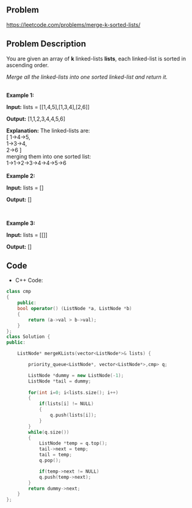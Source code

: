 ## Problem

https://leetcode.com/problems/merge-k-sorted-lists/

## Problem Description

You are given an array of **k** linked-lists **lists**, each linked-list is sorted in ascending order.

<i>Merge all the linked-lists into one sorted linked-list and return it.</i>
<br> <br>

**Example 1:**

**Input:** lists = [[1,4,5],[1,3,4],[2,6]]  

**Output:** [1,1,2,3,4,4,5,6]  

**Explanation:** The linked-lists are: <br>
[
  1->4->5,<br>
  1->3->4,<br>
  2->6
]<br>
merging them into one sorted list:<br>
1->1->2->3->4->4->5->6
<br>
<br>
**Example 2:**

**Input:** lists = []  

**Output:** []  

<br>

**Example 3:**

**Input:** lists = [[]]  

**Output:** []


## Code

- C++ Code:

```cpp
class cmp
{
    public:
    bool operator() (ListNode *a, ListNode *b)
    {
        return (a->val > b->val);
    }
};
class Solution {
public:

    ListNode* mergeKLists(vector<ListNode*>& lists) {

        priority_queue<ListNode*, vector<ListNode*>,cmp> q;

        ListNode *dummy = new ListNode(-1);
        ListNode *tail = dummy;
        
        for(int i=0; i<lists.size(); i++)
        {
            if(lists[i] != NULL)
            {
                q.push(lists[i]);
            }
        }
        while(q.size())
        {
            ListNode *temp = q.top();
            tail->next = temp;
            tail = temp;
            q.pop();

            if(temp->next != NULL)
            q.push(temp->next);
        }
        return dummy->next;
    }
};
```

